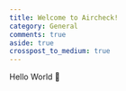 ```yaml
---
title: Welcome to Aircheck!
category: General
comments: true
aside: true
crosspost_to_medium: true
---
```


Hello World :100:
